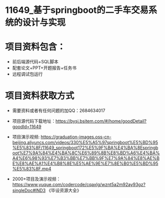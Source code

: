 # 11649_基于springboot的二手车交易系统的设计与实现
 
# 项目资料包含：
* 前后端源代码+SQL脚本
* 配套论文+PPT+开题报告+任务书
* 远程调试包运行

# 项目资料获取方式
* 需要资料或者有任何问题的加QQ：2684634017
* 项目源代码下载地址：https://bysj.bsitem.com/#/home/goodDetail?goodId=11649

* 项目演示视频: https://graduation-images.oss-cn-beijing.aliyuncs.com/videos/330%E5%A5%97springboot%E5%BD%95%E5%83%8F/11649_springboot172%E5%9F%BA%E4%BA%8Espringboot%E7%9A%84%E4%BA%8C%E6%89%8B%E8%BD%A6%E4%BA%A4%E6%98%93%E7%B3%BB%E7%BB%9F%E7%9A%84%E8%AE%BE%E8%AE%A1%E4%B8%8E%E5%AE%9E%E7%8E%B0%E5%BD%95%E5%83%8F.mp4


* 2000+项目及演示视频：https://www.yuque.com/codercode/cqaxlg/wznt5a2m92ay93gz?singleDoc#lND3 《毕设资源大全》





